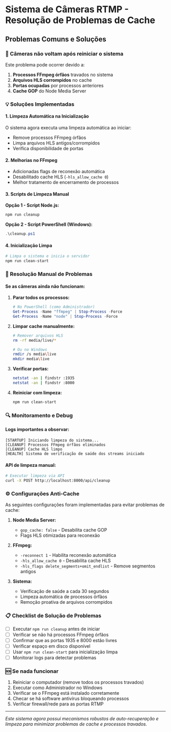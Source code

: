 # Sistema de Câmeras RTMP - Resolução de Problemas de Cache

## Problemas Comuns e Soluções

### 🚨 Câmeras não voltam após reiniciar o sistema

Este problema pode ocorrer devido a:

1. **Processos FFmpeg órfãos** travados no sistema
2. **Arquivos HLS corrompidos** no cache
3. **Portas ocupadas** por processos anteriores
4. **Cache GOP** do Node Media Server

### 💡 Soluções Implementadas

#### 1. Limpeza Automática na Inicialização
O sistema agora executa uma limpeza automática ao iniciar:
- Remove processos FFmpeg órfãos
- Limpa arquivos HLS antigos/corrompidos
- Verifica disponibilidade de portas

#### 2. Melhorias no FFmpeg
- Adicionadas flags de reconexão automática
- Desabilitado cache HLS (`-hls_allow_cache 0`)
- Melhor tratamento de encerramento de processos

#### 3. Scripts de Limpeza Manual

**Opção 1 - Script Node.js:**
```bash
npm run cleanup
```

**Opção 2 - Script PowerShell (Windows):**
```powershell
.\cleanup.ps1
```

#### 4. Inicialização Limpa
```bash
# Limpa o sistema e inicia o servidor
npm run clean-start
```

### 🔧 Resolução Manual de Problemas

#### Se as câmeras ainda não funcionam:

1. **Parar todos os processos:**
   ```powershell
   # No PowerShell (como Administrador)
   Get-Process -Name "ffmpeg" | Stop-Process -Force
   Get-Process -Name "node" | Stop-Process -Force
   ```

2. **Limpar cache manualmente:**
   ```bash
   # Remover arquivos HLS
   rm -rf media/live/*
   
   # Ou no Windows
   rmdir /s media\live
   mkdir media\live
   ```

3. **Verificar portas:**
   ```bash
   netstat -an | findstr :1935
   netstat -an | findstr :8000
   ```

4. **Reiniciar com limpeza:**
   ```bash
   npm run clean-start
   ```

### 🔍 Monitoramento e Debug

#### Logs importantes a observar:

```
[STARTUP] Iniciando limpeza do sistema...
[CLEANUP] Processos FFmpeg órfãos eliminados
[CLEANUP] Cache HLS limpo
[HEALTH] Sistema de verificação de saúde dos streams iniciado
```

#### API de limpeza manual:
```bash
# Executar limpeza via API
curl -X POST http://localhost:8000/api/cleanup
```

### ⚙️ Configurações Anti-Cache

As seguintes configurações foram implementadas para evitar problemas de cache:

1. **Node Media Server:**
   - `gop_cache: false` - Desabilita cache GOP
   - Flags HLS otimizadas para reconexão

2. **FFmpeg:**
   - `-reconnect 1` - Habilita reconexão automática
   - `-hls_allow_cache 0` - Desabilita cache HLS
   - `-hls_flags delete_segments+omit_endlist` - Remove segmentos antigos

3. **Sistema:**
   - Verificação de saúde a cada 30 segundos
   - Limpeza automática de processos órfãos
   - Remoção proativa de arquivos corrompidos

### 📋 Checklist de Solução de Problemas

- [ ] Executar `npm run cleanup` antes de iniciar
- [ ] Verificar se não há processos FFmpeg órfãos
- [ ] Confirmar que as portas 1935 e 8000 estão livres
- [ ] Verificar espaço em disco disponível
- [ ] Usar `npm run clean-start` para inicialização limpa
- [ ] Monitorar logs para detectar problemas

### 🆘 Se nada funcionar

1. Reiniciar o computador (remove todos os processos travados)
2. Executar como Administrador no Windows
3. Verificar se o FFmpeg está instalado corretamente
4. Checar se há software antivírus bloqueando processos
5. Verificar firewall/rede para as portas RTMP

---

*Este sistema agora possui mecanismos robustos de auto-recuperação e limpeza para minimizar problemas de cache e processos travados.*
